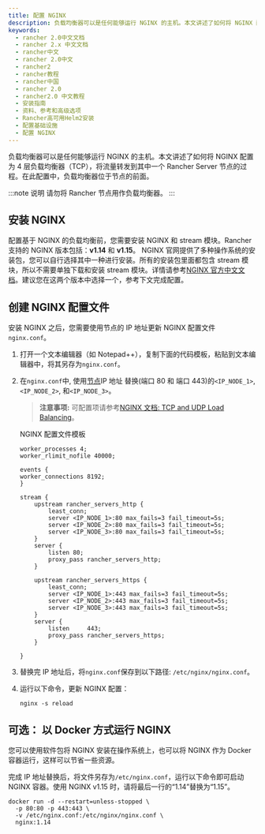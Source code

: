 ```yaml
---
title: 配置 NGINX
description: 负载均衡器可以是任何能够运行 NGINX 的主机。本文讲述了如何将 NGINX 配置为 4 层负载均衡器(TCP)，将流量转发到其中一个 Rancher Server 节点的过程。在此配置中，负载均衡器位于节点的前面请勿将 Rancher 节点用作负载均衡器。
keywords:
  - rancher 2.0中文文档
  - rancher 2.x 中文文档
  - rancher中文
  - rancher 2.0中文
  - rancher2
  - rancher教程
  - rancher中国
  - rancher 2.0
  - rancher2.0 中文教程
  - 安装指南
  - 资料、参考和高级选项
  - Rancher高可用Helm2安装
  - 配置基础设施
  - 配置 NGINX
---
```


负载均衡器可以是任何能够运行 NGINX 的主机。本文讲述了如何将 NGINX 配置为 4 层负载均衡器（TCP），将流量转发到其中一个 Rancher Server 节点的过程。在此配置中，负载均衡器位于节点的前面。

:::note 说明
请勿将 Rancher 节点用作负载均衡器。
:::

## 安装 NGINX

配置基于 NGINX 的负载均衡前，您需要安装 NGINX 和 stream 模块。Rancher 支持的 NGINX 版本包括：**v1.14** 和 **v1.15**。 NGINX 官网提供了多种操作系统的安装包，您可以自行选择其中一种进行安装。所有的安装包里面都包含 stream 模块，所以不需要单独下载和安装 stream 模块。详情请参考[NGINX 官方中文文档](https://www.nginx.cn/doc/)。建议您在这两个版本中选择一个，参考下文完成配置。

## 创建 NGINX 配置文件

安装 NGINX 之后，您需要使用节点的 IP 地址更新 NGINX 配置文件`nginx.conf`。

1.  打开一个文本编辑器（如 Notepad++），复制下面的代码模板，粘贴到文本编辑器中，将其另存为`nginx.conf`。

2.  在`nginx.conf`中, 使用[节点](/docs/rancher2/installation/options/helm2/create-nodes-lb/_index)IP 地址 替换(端口 80 和 端口 443)的`<IP_NODE_1>`, `<IP_NODE_2>`, 和`<IP_NODE_3>`。

    > **注意事项:** 可配置项请参考[NGINX 文档: TCP and UDP Load Balancing](https://docs.nginx.com/nginx/admin-guide/load-balancer/tcp-udp-load-balancer/)。

    <figcaption>NGINX 配置文件模板</figcaption>

    ```
    worker_processes 4;
    worker_rlimit_nofile 40000;

    events {
    worker_connections 8192;
    }

    stream {
        upstream rancher_servers_http {
            least_conn;
            server <IP_NODE_1>:80 max_fails=3 fail_timeout=5s;
            server <IP_NODE_2>:80 max_fails=3 fail_timeout=5s;
            server <IP_NODE_3>:80 max_fails=3 fail_timeout=5s;
        }
        server {
            listen 80;
            proxy_pass rancher_servers_http;
        }

        upstream rancher_servers_https {
            least_conn;
            server <IP_NODE_1>:443 max_fails=3 fail_timeout=5s;
            server <IP_NODE_2>:443 max_fails=3 fail_timeout=5s;
            server <IP_NODE_3>:443 max_fails=3 fail_timeout=5s;
        }
        server {
            listen     443;
            proxy_pass rancher_servers_https;
        }

    }

    ```

3.  替换完 IP 地址后，将`nginx.conf`保存到以下路径: `/etc/nginx/nginx.conf`。

4.  运行以下命令，更新 NGINX 配置：

    ```
    nginx -s reload
    ```

## 可选： 以 Docker 方式运行 NGINX

您可以使用软件包将 NGINX 安装在操作系统上，也可以将 NGINX 作为 Docker 容器运行，这样可以节省一些资源。

完成 IP 地址替换后，将文件另存为`/etc/nginx.conf`，运行以下命令即可启动 NGINX 容器。使用 NGINX v1.15 时，请将最后一行的“1.14”替换为“1.15”。

```
docker run -d --restart=unless-stopped \
  -p 80:80 -p 443:443 \
  -v /etc/nginx.conf:/etc/nginx/nginx.conf \
  nginx:1.14
```
